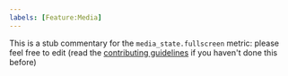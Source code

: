```yaml
---
labels: [Feature:Media]
---
```


This is a stub commentary for the `media_state.fullscreen` metric: please feel free to edit (read the
[contributing guidelines](https://github.com/mozilla/glean-annotations/blob/main/CONTRIBUTING.md)
if you haven't done this before)
